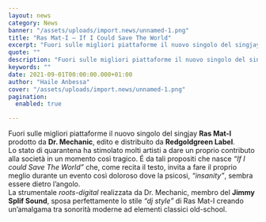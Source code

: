```yaml
---
layout: news
category: News
banner: "/assets/uploads/import.news/unnamed-1.png"
title: "Ras Mat-I – If I Could Save The World"
excerpt: "Fuori sulle migliori piattaforme il nuovo singolo del singjay Ras Mat-I prodotto da Dr. Mechanic, edito e distribuito da Redgoldgreen Label. Lo stato di quarantena ha stimolato molti artisti a dare un proprio contributo alla società in un momento così tragico. É da tali propositi che nasce “If I could Save The World” che, come recita il testo, invita a fare [&hellip"
quote: ""
description: "Fuori sulle migliori piattaforme il nuovo singolo del singjay Ras Mat-I prodotto da Dr. Mechanic, edito e distribuito da Redgoldgreen Label. Lo stato di quarantena ha stimolato molti artisti a dare un proprio contributo alla società in un momento così tragico. É da tali propositi che nasce “If I could Save The World” che, come recita il testo, invita a fare [&hellip"
keywords: ""
date: 2021-09-01T00:00:00.000+01:00
author: "Haile Anbessa"
cover: "/assets/uploads/import.news/unnamed-1.png"
pagination:
  enabled: true

---
```


Fuori sulle migliori piattaforme il nuovo singolo del singjay **Ras Mat-I** prodotto da **Dr. Mechanic**, edito e distribuito da **Redgoldgreen Label**.  
Lo stato di quarantena ha stimolato molti artisti a dare un proprio contributo alla società in un momento così tragico. É da tali propositi che nasce _“If I could Save The World”_ che, come recita il testo, invita a fare il proprio meglio durante un evento così doloroso dove la psicosi, _“insanity”_, sembra essere dietro l’angolo.  
La strumentale _roots-digital_ realizzata da Dr. Mechanic, membro del **Jimmy Splif Sound**, sposa perfettamente lo stile _“dj style”_ di Ras Mat-I creando un’amalgama tra sonorità moderne ad elementi classici old-school.